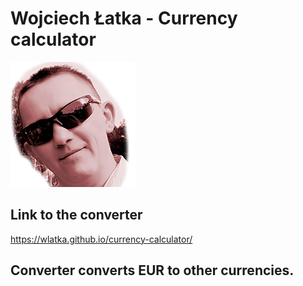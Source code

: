 # Wojciech Łatka - Currency calculator

![Moje zdjęcie](images/small.jpg)

## Link to the converter

https://wlatka.github.io/currency-calculator/

## Converter converts EUR to other currencies.

